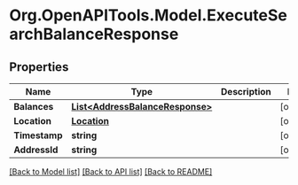 
# Org.OpenAPITools.Model.ExecuteSearchBalanceResponse

## Properties

Name | Type | Description | Notes
------------ | ------------- | ------------- | -------------
**Balances** | [**List&lt;AddressBalanceResponse&gt;**](AddressBalanceResponse.md) |  | [optional] 
**Location** | [**Location**](Location.md) |  | [optional] 
**Timestamp** | **string** |  | [optional] 
**AddressId** | **string** |  | [optional] 

[[Back to Model list]](../README.md#documentation-for-models)
[[Back to API list]](../README.md#documentation-for-api-endpoints)
[[Back to README]](../README.md)

